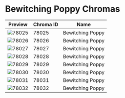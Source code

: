 # Bewitching Poppy Chromas



| Preview | Chroma ID | Name |
|---------|-----------|------|
| ![78025](https://raw.communitydragon.org/latest/plugins/rcp-be-lol-game-data/global/default/v1/champion-chroma-images/78/78025.png) | 78025 | Bewitching Poppy |
| ![78026](https://raw.communitydragon.org/latest/plugins/rcp-be-lol-game-data/global/default/v1/champion-chroma-images/78/78026.png) | 78026 | Bewitching Poppy |
| ![78027](https://raw.communitydragon.org/latest/plugins/rcp-be-lol-game-data/global/default/v1/champion-chroma-images/78/78027.png) | 78027 | Bewitching Poppy |
| ![78028](https://raw.communitydragon.org/latest/plugins/rcp-be-lol-game-data/global/default/v1/champion-chroma-images/78/78028.png) | 78028 | Bewitching Poppy |
| ![78029](https://raw.communitydragon.org/latest/plugins/rcp-be-lol-game-data/global/default/v1/champion-chroma-images/78/78029.png) | 78029 | Bewitching Poppy |
| ![78030](https://raw.communitydragon.org/latest/plugins/rcp-be-lol-game-data/global/default/v1/champion-chroma-images/78/78030.png) | 78030 | Bewitching Poppy |
| ![78031](https://raw.communitydragon.org/latest/plugins/rcp-be-lol-game-data/global/default/v1/champion-chroma-images/78/78031.png) | 78031 | Bewitching Poppy |
| ![78032](https://raw.communitydragon.org/latest/plugins/rcp-be-lol-game-data/global/default/v1/champion-chroma-images/78/78032.png) | 78032 | Bewitching Poppy |
